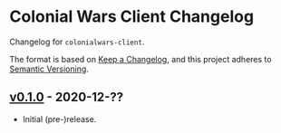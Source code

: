 # Colonial Wars Client Changelog
Changelog for ``colonialwars-client``.

The format is based on [Keep a Changelog][1], and this project adheres to [Semantic Versioning][2].

## [v0.1.0] - 2020-12-??
- Initial (pre-)release.

[1]: https://keepachangelog.com/
[2]: https://semver.org

[v0.1.0]: https://github.com/Take-Some-Bytes/colonialwars-client/tree/main
